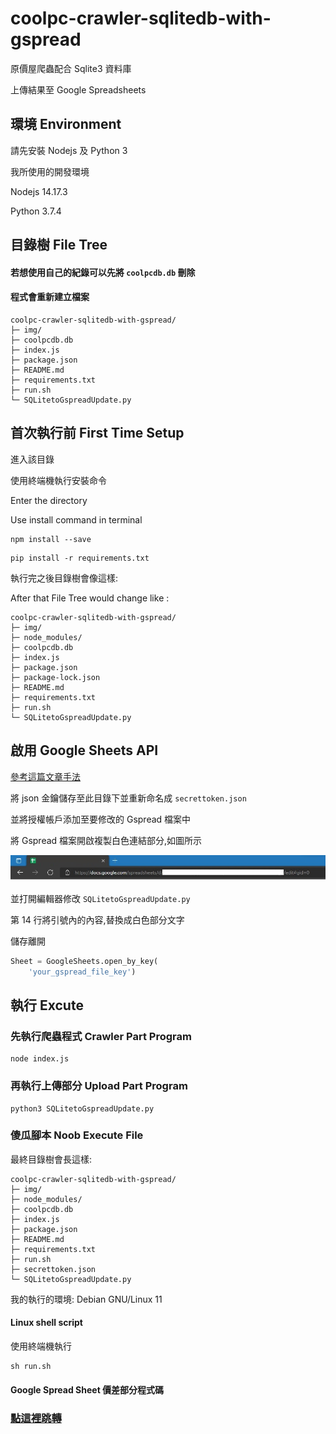 # coolpc-crawler-sqlitedb-with-gspread

原價屋爬蟲配合 Sqlite3 資料庫

上傳結果至 Google Spreadsheets  

## 環境 Environment

請先安裝 Nodejs 及 Python 3

我所使用的開發環境

Nodejs 14.17.3

Python 3.7.4

## 目錄樹 File Tree

#### 若想使用自己的紀錄可以先將 ```coolpcdb.db``` 刪除
#### 程式會重新建立檔案

```
coolpc-crawler-sqlitedb-with-gspread/
├─ img/
├─ coolpcdb.db
├─ index.js
├─ package.json
├─ README.md
├─ requirements.txt
├─ run.sh
└─ SQLitetoGspreadUpdate.py
```

## 首次執行前 First Time Setup

進入該目錄

使用終端機執行安裝命令

Enter the directory

Use install command in terminal 

```shell
npm install --save
```

```shell
pip install -r requirements.txt
```

執行完之後目錄樹會像這樣:

After that File Tree would change like :

```
coolpc-crawler-sqlitedb-with-gspread/
├─ img/
├─ node_modules/
├─ coolpcdb.db
├─ index.js
├─ package.json
├─ package-lock.json
├─ README.md
├─ requirements.txt
├─ run.sh
└─ SQLitetoGspreadUpdate.py
```

## 啟用 Google Sheets API
[參考這篇文章手法](https://www.learncodewithmike.com/2021/06/pandas-and-google-sheets.html)

將 json 金鑰儲存至此目錄下並重新命名成 ``` secrettoken.json ```

並將授權帳戶添加至要修改的 Gspread 檔案中

將 Gspread 檔案開啟複製白色連結部分,如圖所示

<img src = https://raw.githubusercontent.com/vincent-chang-rightfighter/coolpc-crawler-sqlitedb-with-gspread/master/img/sheet_pic.jpg>

並打開編輯器修改 ```SQLitetoGspreadUpdate.py```

第 14 行將引號內的內容,替換成白色部分文字

儲存離開

```py
Sheet = GoogleSheets.open_by_key(
    'your_gspread_file_key')
```

##  執行 Excute


### 先執行爬蟲程式 Crawler Part Program

```shell
node index.js
```

### 再執行上傳部分 Upload Part Program

```shell
python3 SQLitetoGspreadUpdate.py
```

### 傻瓜腳本 Noob Execute File

最終目錄樹會長這樣:

```
coolpc-crawler-sqlitedb-with-gspread/
├─ img/
├─ node_modules/
├─ coolpcdb.db
├─ index.js
├─ package.json
├─ README.md
├─ requirements.txt
├─ run.sh
├─ secrettoken.json
└─ SQLitetoGspreadUpdate.py
```

我的執行的環境: Debian GNU/Linux 11

#### Linux shell script
使用終端機執行

```shell
sh run.sh
```


#### Google Spread Sheet 價差部分程式碼
### [點這裡跳轉](https://github.com/vincent-chang-rightfighter/coolpc-crawler-sqlitedb-with-gspread/blob/main/Gspread-calculate-code/README.md)
